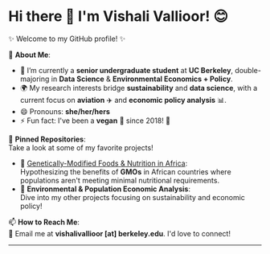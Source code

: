 # Hi there 👋 I'm Vishali Vallioor! 😊

✨ Welcome to my GitHub profile! ✨

🌱 **About Me**:  
- 🔭 I’m currently a **senior undergraduate student** at **UC Berkeley**, double-majoring in **Data Science** & **Environmental Economics + Policy**.  
- 🌍 My research interests bridge **sustainability** and **data science**, with a current focus on **aviation** ✈️ and **economic policy analysis** 📊.  
- 😄 Pronouns: **she/her/hers**  
- ⚡ Fun fact: I've been a **vegan** 🌱 since 2018! 🤯  

📌 **Pinned Repositories**:  
Take a look at some of my favorite projects!  
- 🥗 [Genetically-Modified Foods & Nutrition in Africa](https://github.com/vishalival/eep153-norman-borlaug):  
  Hypothesizing the benefits of **GMOs** in African countries where populations aren't meeting minimal nutritional requirements.  
- 🌊 **Environmental & Population Economic Analysis**:  
  Dive into my other projects focusing on sustainability and economic policy!

📫 **How to Reach Me**:  
📧 Email me at **vishalivallioor [at] berkeley.edu**. I'd love to connect!  

---
